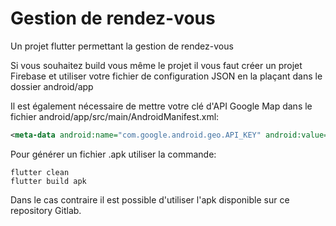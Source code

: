 # Gestion de rendez-vous

Un projet flutter permettant la gestion de rendez-vous

Si vous souhaitez build vous même le projet il vous faut créer un projet Firebase et utiliser votre fichier de configuration JSON en la plaçant dans le dossier android/app

Il est également nécessaire de mettre votre clé d'API Google Map dans le fichier android/app/src/main/AndroidManifest.xml:
```xml
<meta-data android:name="com.google.android.geo.API_KEY" android:value="VOTRE CLE ICI"/>
```

Pour générer un fichier .apk utiliser la commande:
```
flutter clean
flutter build apk
```

Dans le cas contraire il est possible d'utiliser l'apk disponible sur ce repository Gitlab.
